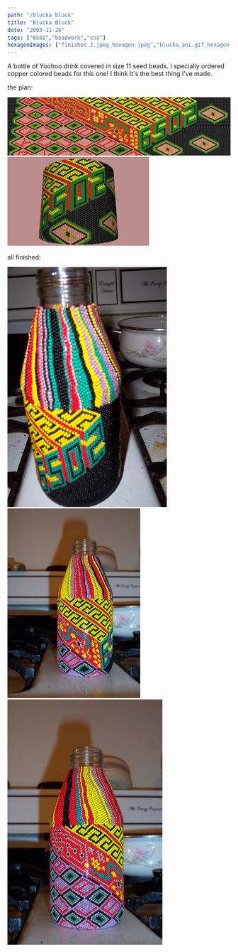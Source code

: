 ```yaml
---
path: "/blucka_bluck"
title: "Blucka Bluck"
date: "2003-11-28"
tags: ["6502","beadwork","cna"]
hexagonImages: ["finished_2.jpeg_hexagon.jpeg","blucka_ani.gif_hexagon.png","finished_1.jpg_hexagon.jpeg","finished_2.jpg_hexagon.jpeg","finished_3.jpg_hexagon.jpeg","blank.gif_hexagon.png"]
---
```



A bottle of Yoohoo drink covered in size 11 seed beads. I specially ordered copper colored beads for this one! I think it's the best thing I've made. 

the plan: 

[![](blank.gif "blank")](blank.gif) [![](blucka_ani.gif "blucka_ani")](blucka_ani.gif) 

all finished: 

[![](finished_1.jpg "finished_1")](finished_1.jpg) [![](finished_2.jpg "finished_2")](finished_2.jpg) [![](finished_3.jpg "finished_3")](finished_3.jpg) 